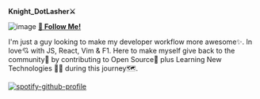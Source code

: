 **Knight_DotLasher⚔️**                                    

![image](https://github.com/Vidhanvyrs/Vidhanvyrs/assets/94836010/aeb1f59f-6a56-4fb8-a45e-8adf4af55c24)
 [**💖 Follow Me!**](https://github.com/Vidhanvyrs)

I'm just a guy looking to make my developer workflow more awesome✨. In love💘 with JS, React, Vim & F1. Here to make myself give back to the community🤗 by contributing to Open Source🚀 plus Learning New Technologies 👨‍💻 during this journey🗺️.

[![spotify-github-profile](https://spotify-github-profile.vercel.app/api/view?uid=31detroj2jhzsghqraeggc7ix75u&cover_image=true&theme=novatorem&show_offline=false&background_color=121212&interchange=false&bar_color=53b14f&bar_color_cover=false)](https://github.com/kittinan/spotify-github-profile)


